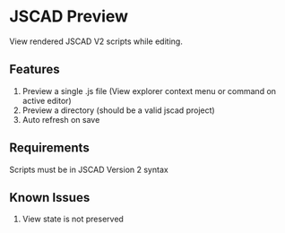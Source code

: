 # JSCAD Preview

View rendered JSCAD V2 scripts while editing.

## Features

1. Preview a single .js file (View explorer context menu or command on active editor)
2. Preview a directory (should be a valid jscad project)
3. Auto refresh on save

## Requirements

Scripts must be in JSCAD Version 2 syntax

## Known Issues

1. View state is not preserved
